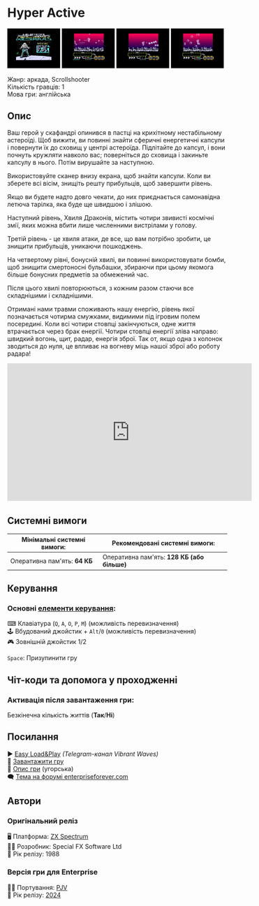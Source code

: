 # Hyper Active

<img src="screenshots/scrn_hyperactive_01.png" width="24%"> 
<img src="screenshots/scrn_hyperactive_02.png" width="24%"> 
<img src="screenshots/scrn_hyperactive_03.png" width="24%"> 
<img src="screenshots/scrn_hyperactive_04.png" width="24%">

Жанр: аркада, Scrollshooter  
Кількість гравців: 1  
Мова гри: англійська  


## Опис

Ваш герой у скафандрі опинився в пастці на крихітному нестабільному астероїді. Щоб вижити, ви повинні знайти сферичні енергетичні капсули і повернути їх до сховищ у центрі астероїда. Підлітайте до капсул, і вони почнуть кружляти навколо вас; поверніться до сховища і закиньте капсулу в нього. Потім вирушайте за наступною.

Використовуйте сканер внизу екрана, щоб знайти капсули. Коли ви зберете всі вісім, знищіть решту прибульців, щоб завершити рівень.

Якщо ви будете надто довго чекати, до них приєднається самонавідна летюча тарілка, яка буде ще швидшою і злішою.

Наступний рівень, Хвиля Драконів, містить чотири звивисті космічні змії, яких можна вбити лише численними вистрілами у голову.

Третій рівень - це хвиля атаки, де все, що вам потрібно зробити, це знищити прибульців, уникаючи пошкоджень.

На четвертому рівні, бонусній хвилі, ви повинні використовувати бомби, щоб знищити смертоносні бульбашки, збираючи при цьому якомога більше бонусних предметів за обмежений час.

Після цього хвилі повторюються, з кожним разом стаючи все складнішими і складнішими.

Отримані нами травми споживають нашу енергію, рівень якої позначається чотирма смужками, видимими під ігровим полем посередині. Коли всі чотири стовпці закінчуються, одне життя втрачається через брак енергії. Чотири стовпці енергії зліва направо: швидкий вогонь, щит, радар, енергія зброї. Так от, якщо одна з колонок зводиться до нуля, це впливає на вогневу міць нашої зброї або роботу радара!

<iframe width="560" height="315" src="https://www.youtube.com/embed/DDGrmMSlA0s" title="YouTube video player" frameborder="0" allowfullscreen></iframe>

## Системні вимоги

|Мінімальні системні вимоги:|Рекомендовані системні вимоги:|
|---------------------------|------------------------------|
|Оперативна пам'ять: **64 КБ**|Оперативна пам'ять: **128 КБ (або більше)**|  

## Керування
### Основні [елементи керування](../controllers.md): 
⌨ Клавіатура (`Q`, `A`, `O`, `P`, `M`) (можливість перевизначення)  
🕹 Вбудований джойстик + `Alt`/`0` (можливість перевизначення)  
🎮 Зовнішній джойстик 1/2  

`Space`: Призупинити гру

## Чіт-коди та допомога у проходженні
### Активація після завантаження гри:
Безкінечна кількість життів (**Так**/**Ні**)

## Посилання

▶ [Easy Load&Play](https://t.me/EP128k_Load_n_Play/738) *(Telegram-канал Vibrant Waves)*  
💾 [Завантажити гру](http://www.ep128.hu/Ep_Games/Prg/Hyper_Active.rar)  
📃 [Опис гри](http://www.ep128.hu/Games/Hyper_Active.htm) (угорська)  
🗨 [Тема на форумі enterpriseforever.com](https://enterpriseforever.com/spectrum-rol/hyperactive/)  

## Автори
### Оригінальний реліз
🖥 Платформа: [ZX Spectrum](https://spectrumcomputing.co.uk/entry/2413/ZX-Spectrum/Hyper_Active)  
👨‍💻 Розробник: Special FX Software Ltd  
📅 Рік релізу: 1988  

### Версія гри для Enterprise
👨‍💻 Портування: [PJV](../../community/pjv.md)  
📅 Рік релізу: [2024](../release_years/2024.md)